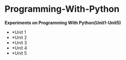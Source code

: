 # Programming-With-Python

**Experiments on Programming With Python(Unit1-Unit5)**
* *Unit 1
* *Unit 2
* *Unit 3
* *Unit 4
* *Unit 5
